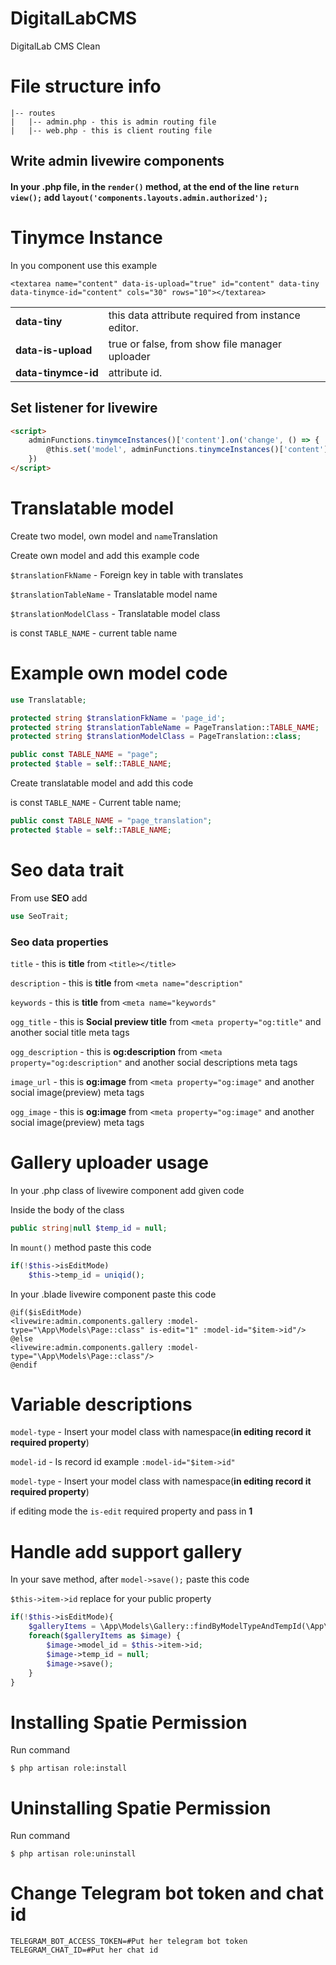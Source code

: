 # DigitalLabCMS
 DigitalLab CMS Clean

# File structure info

```text
|-- routes
|   |-- admin.php - this is admin routing file
|   |-- web.php - this is client routing file
```

## Write admin livewire components
#### In your .php file, in the `render()` method, at the end of the line `return view();` add `layout('components.layouts.admin.authorized');`

# Tinymce Instance
In you component use this example
```blade
<textarea name="content" data-is-upload="true" id="content" data-tiny data-tinymce-id="content" cols="30" rows="10"></textarea>
```


<table>
  <tr>
    <td nowrap><strong>data-tiny</strong></td>
    <td>this data attribute required from instance editor.</td>
  </tr>
  <tr>
    <td nowrap><strong>data-is-upload</strong></td>
    <td>true or false, from show file manager uploader</td>
  </tr>
  <tr>
    <td nowrap><strong>data-tinymce-id</strong></td>
    <td>attribute id.</td>
  </tr>
</table>


## Set listener for livewire
```html
<script>
    adminFunctions.tinymceInstances()['content'].on('change', () => {
		@this.set('model', adminFunctions.tinymceInstances()['content'].getContent())
    })
</script>
```


# Translatable model
Create two model, own model and `name`Translation

Create own model and add this example code

`$translationFkName` - Foreign key in table with translates

`$translationTableName` - Translatable model name

`$translationModelClass` - Translatable model class

is const `TABLE_NAME` - current table name 

# Example own model code 
```php
use Translatable;

protected string $translationFkName = 'page_id';
protected string $translationTableName = PageTranslation::TABLE_NAME;
protected string $translationModelClass = PageTranslation::class;

public const TABLE_NAME = "page";
protected $table = self::TABLE_NAME;
```

Create translatable model and add this code

is const `TABLE_NAME` - Current table name;
```php
public const TABLE_NAME = "page_translation";
protected $table = self::TABLE_NAME;
```

# Seo data trait
From use **SEO** add
```php
use SeoTrait;
```

### Seo data properties

`title` - this is **title** from `<title></title>`

`description` - this is **title** from `<meta name="description"`

`keywords` - this is **title** from `<meta name="keywords"`

`ogg_title` - this is **Social preview title** from `<meta property="og:title"` and another social title meta tags

`ogg_description` - this is **og:description** from `<meta property="og:description"` and another social descriptions meta tags

`image_url` - this is **og:image** from `<meta property="og:image"` and another social image(preview) meta tags

`ogg_image` - this is **og:image** from `<meta property="og:image"` and another social image(preview) meta tags


# Gallery uploader usage

In your .php class of livewire component add given code

Inside the body of the class
```php
public string|null $temp_id = null;
```

In `mount()` method paste this code
```php
if(!$this->isEditMode)
    $this->temp_id = uniqid();
```

In your .blade livewire component paste this code
```blade
@if($isEditMode)
<livewire:admin.components.gallery :model-type="\App\Models\Page::class" is-edit="1" :model-id="$item->id"/>
@else
<livewire:admin.components.gallery :model-type="\App\Models\Page::class"/>
@endif
```

# Variable descriptions
`model-type` - Insert your model class with namespace(**in editing record it required property**)

`model-id` - Is record id example `:model-id="$item->id"`

`model-type` - Insert your model class with namespace(**in editing record it required property**)

if editing mode the `is-edit` required property and pass in **1**

# Handle add support gallery
In your save method, after `model->save();` paste this code

`$this->item->id` replace for your public property
```php
if(!$this->isEditMode){
    $galleryItems = \App\Models\Gallery::findByModelTypeAndTempId(\App\Models\Page::class, $this->temp_id);
    foreach($galleryItems as $image) {
        $image->model_id = $this->item->id;
        $image->temp_id = null;
        $image->save();
    }
}
```

# Installing Spatie Permission
Run command

```shell
$ php artisan role:install
```
# Uninstalling Spatie Permission
Run command

```shell
$ php artisan role:uninstall
```

# Change Telegram bot token and chat id
```dotenv
TELEGRAM_BOT_ACCESS_TOKEN=#Put her telegram bot token
TELEGRAM_CHAT_ID=#Put her chat id
```
